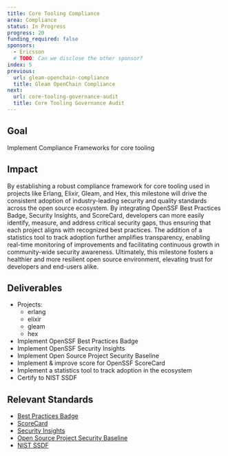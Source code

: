 ```yaml
---
title: Core Tooling Compliance
area: Compliance
status: In Progress
progress: 20
funding_required: false
sponsors:
  - Ericsson
  # TODO: Can we disclose the other sponsor?
index: 5
previous:
  url: gleam-openchain-compliance
  title: Gleam OpenChain Compliance
next:
  url: core-tooling-governance-audit
  title: Core Tooling Governance Audit
---
```


## Goal

Implement Compliance Frameworks for core tooling

## Impact

By establishing a robust compliance framework for core tooling used in projects
like Erlang, Elixir, Gleam, and Hex, this milestone will drive the consistent
adoption of industry-leading security and quality standards across the open
source ecosystem. By integrating OpenSSF Best Practices Badge, Security
Insights, and ScoreCard, developers can more easily identify, measure, and
address critical security gaps, thus ensuring that each project aligns with
recognized best practices. The addition of a statistics tool to track adoption
further amplifies transparency, enabling real-time monitoring of improvements
and facilitating continuous growth in community-wide security awareness.
Ultimately, this milestone fosters a healthier and more resilient open source
environment, elevating trust for developers and end-users alike.

## Deliverables

* Projects:
  - erlang
  - elixir
  - gleam
  - hex
* Implement OpenSSF Best Practices Badge
* Implement OpenSSF Security Insights
* Implement Open Source Project Security Baseline
* Implement & improve score for OpenSSF ScoreCard
* Implement a statistics tool to track adoption in the ecosystem
* Certify to NIST SSDF

## Relevant Standards

* [Best Practices Badge](https://www.bestpractices.dev/)
* [ScoreCard](https://scorecard.dev/)
* [Security Insights](https://github.com/ossf/security-insights-spec)
* [Open Source Project Security Baseline](https://baseline.openssf.org/versions/2025-02-25)
* [NIST SSDF](https://csrc.nist.gov/projects/ssdf)
